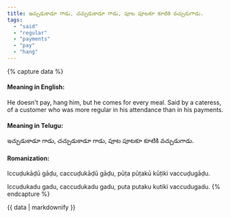 ```yaml
---
title: ఇచ్చుడుకాడూ గాడు, చచ్చుడుకాడూ గాడు, పూట పూటకూ కూటికి వచ్చుడుగాడు.
tags:
  - "said"
  - "regular"
  - "payments"
  - "pay"
  - "hang"
---
```


{% capture data %}
#### Meaning in English:
He doesn't pay, hang him, but he comes for every meal.
Said by a cateress, of a customer who was more regular in his attendance than in his payments.

#### Meaning in Telugu:
ఇచ్చుడుకాడూ గాడు, చచ్చుడుకాడూ గాడు, పూట పూటకూ కూటికి వచ్చుడుగాడు.

#### Romanization:
Iccuḍukāḍū gāḍu, caccuḍukāḍū gāḍu, pūṭa pūṭakū kūṭiki vaccuḍugāḍu.

Iccudukadu gadu, caccudukadu gadu, puta putaku kutiki vaccudugadu.
{% endcapture %}

{{ data | markdownify }}

